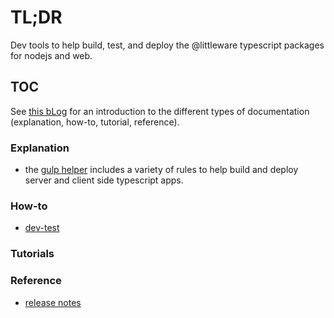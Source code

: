 # TL;DR

Dev tools to help build, test, and deploy the @littleware typescript packages for nodejs and web.

## TOC

See [this bLog](https://www.divio.com/blog/documentation/) for an introduction to the different types of documentation (explanation, how-to, tutorial, reference).

### Explanation

* the [gulp helper](./Notes/explanation/gulpHelper.md) includes a variety of rules to help build and deploy server and client side typescript apps.

### How-to

* [dev-test](./Notes/howto/devTest.md)

### Tutorials

### Reference

* [release notes](./Notes/reference/releaseNotes.md)
